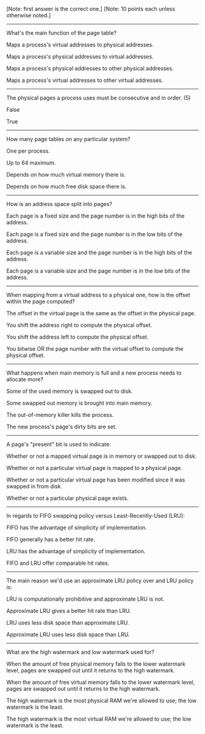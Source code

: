 [Note: first answer is the correct one.]
[Note: 10 points each unless otherwise noted.]

---

What's the main function of the page table?

Maps a process's virtual addresses to physical addresses.

Maps a process's physical addresses to virtual addresses.

Maps a process's physical addresses to other physical addresses.

Maps a process's virtual addresses to other virtual addresses.

---

The physical pages a process uses must be consecutive and in order. (5)

False

True

---

How many page tables on any particular system?

One per process.

Up to 64 maximum.

Depends on how much virtual memory there is.

Depends on how much free disk space there is.

---

How is an address space split into pages?

Each page is a fixed size and the page number is in the high bits of the address.

Each page is a fixed size and the page number is in the low bits of the address.

Each page is a variable size and the page number is in the high bits of the address.

Each page is a variable size and the page number is in the low bits of the address.

---

When mapping from a virtual address to a physical one, how is the offset within the page computed?

The offset in the virtual page is the same as the offset in the physical page.

You shift the address right to compute the physical offset.

You shift the address left to compute the physical offset.

You bitwise OR the page number with the virtual offset to compute the physical offset.

---

What happens when main memory is full and a new process needs to allocate more?

Some of the used memory is swapped out to disk.

Some swapped out memory is brought into main memory.

The out-of-memory killer kills the process.

The new process's page's dirty bits are set.

---

A page's "present" bit is used to indicate:

Whether or not a mapped virtual page is in memory or swapped out to disk.

Whether or not a particular virtual page is mapped to a physical page.

Whether or not a particular virtual page has been modified since it was swapped in from disk.

Whether or not a particular physical page exists.

---

In regards to FIFO swapping policy versus Least-Recently-Used (LRU):

FIFO has the advantage of simplicity of implementation.

FIFO generally has a better hit rate.

LRU has the advantage of simplicity of implementation.

FIFO and LRU offer comparable hit rates.

---

The main reason we'd use an approximate LRU policy over and LRU policy is:

LRU is computationally prohibitive and approximate LRU is not.

Approximate LRU gives a better hit rate than LRU.

LRU uses less disk space than approximate LRU.

Approximate LRU uses less disk space than LRU.

---

What are the high watermark and low watermark used for?

When the amount of free physical memory falls to the lower watermark level, pages are swapped out until it returns to the high watermark.

When the amount of free virtual memory falls to the lower watermark level, pages are swapped out until it returns to the high watermark.

The high watermark is the most physical RAM we're allowed to use; the low watermark is the least.

The high watermark is the most virtual RAM we're allowed to use; the low watermark is the least.
